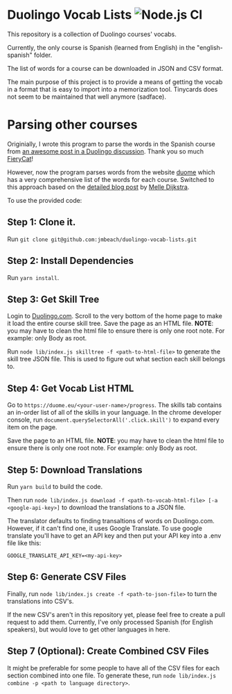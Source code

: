 # Duolingo Vocab Lists ![Node.js CI](https://github.com/jmbeach/duolingo-vocab-lists/workflows/Node.js%20CI/badge.svg)

This repository is a collection of Duolingo courses' vocabs.

Currently, the only course is Spanish (learned from English) in the "english-spanish" folder.

The list of words for a course can be downloaded in JSON and CSV format.

The main purpose of this project is to provide a means of getting the vocab in a format that is easy to import into a memorization tool. Tinycards does not seem to be maintained that well anymore (sadface).

# Parsing other courses

Originially, I wrote this program to parse the words in the Spanish course from [an awesome post in a Duolingo discussion](https://forum.duolingo.com/comment/41639645). Thank you so much [FieryCat](https://www.duolingo.com/profile/FieryCat)!

However, now the program parses words from the website [duome](https://duome.eu/Jared5788/progress) which has a very comprehensive list of the words for each course. Switched to this approach based on the [detailed blog post](https://melledijkstra.github.io/science/extracting-duolingo-vocabulary-to-quizlet) by [Melle Dijkstra](https://melledijkstra.github.io/).

To use the provided code:

## Step 1: Clone it.

Run `git clone git@github.com:jmbeach/duolingo-vocab-lists.git`

## Step 2: Install Dependencies

Run `yarn install`.

## Step 3: Get Skill Tree

Login to [Duolingo.com](https://www.duolingo.com/learn). Scroll to the very bottom of the home page to make it load the entire course skill tree. Save the page as an HTML file. **NOTE**: you may have to clean the html file to ensure there is only one root note. For example: only Body as root.

Run `node lib/index.js skilltree -f <path-to-html-file>` to generate the skill tree JSON file. This is used to figure out what section each skill belongs to.

## Step 4: Get Vocab List HTML

Go to `https://duome.eu/<your-user-name>/progress`. The skills tab contains an in-order list of all of the skills in your language. In the chrome developer console, run `document.querySelectorAll('.click.skill')` to expand every item on the page.

Save the page to an HTML file. **NOTE**: you may have to clean the html file to ensure there is only one root note. For example: only Body as root.

## Step 5: Download Translations

Run `yarn build` to build the code.

Then run `node lib/index.js download -f <path-to-vocab-html-file> [-a <google-api-key>]` to download the translations to a JSON file.

The translator defaults to finding transaltions of words on Duolingo.com. However, if it can't find one, it uses Google Translate. To use google translate you'll have to get an API key and then put your API key into a .env file like this:

```
GOOGLE_TRANSLATE_API_KEY=<my-api-key>
```

## Step 6: Generate CSV Files

Finally, run `node lib/index.js create -f <path-to-json-file>` to turn the translations into CSV's.

If the new CSV's aren't in this repository yet, please feel free to create a pull request to add them. Currently, I've only processed Spanish (for English speakers), but would love to get other languages in here.

## Step 7 (Optional): Create Combined CSV Files

It might be preferable for some people to have all of the CSV files for each section combined into one file. To generate these, run `node lib/index.js combine -p <path to language directory>`.
